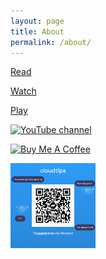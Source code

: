 ```yaml
---
layout: page
title: About
permalink: /about/
---
```



[Read](https://trash-max.github.io)

[Watch](https://www.youtube.com/c/MaxTrash)

[Play](https://play.google.com/store/apps/developer?id=Max+Parkhomenko)



<a href="https://www.youtube.com/c/MaxTrash" target="_blank"><img src="https://img.shields.io/youtube/channel/views/UCSFR40osj7pJXouSiJDFXZA" alt="YouTube channel" height="32" width="136"></a>


<a href="https://www.buymeacoffee.com/maxtrash" target="_blank"><img src="https://cdn.buymeacoffee.com/buttons/default-orange.png" alt="Buy Me A Coffee" height="32" width="136"></a>


<a href="https://pay.cloudtips.ru/p/5acab2cd" target="_blank"><img src="./assets/donations/qrImage.png" alt="Donate with russian card" height="136" width="136"></a>


